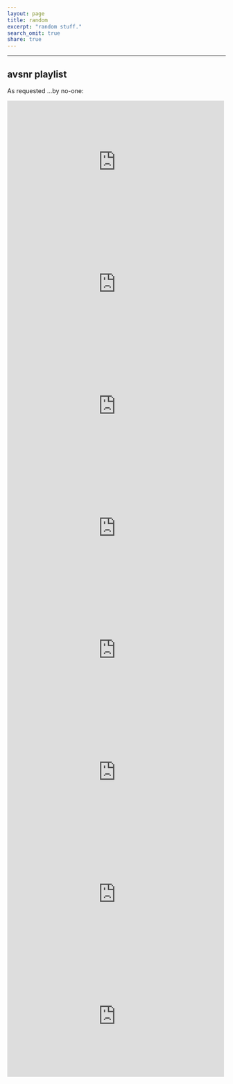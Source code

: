 ```yaml
---
layout: page
title: random
excerpt: "random stuff."
search_omit: true
share: true
---
```



***


## avsnr playlist

As requested ...by no-one:

<iframe src="https://www.youtube.com/embed/_WjeWsiujmU" width="500" height="281" frameborder="0" webkitallowfullscreen mozallowfullscreen allowfullscreen></iframe>

<iframe src="https://www.youtube.com/embed/7655cAA_CTg" width="500" height="281" frameborder="0" webkitallowfullscreen mozallowfullscreen allowfullscreen></iframe>

<iframe src="https://www.youtube.com/embed/LaIWyhSXJ84" width="500" height="281" frameborder="0" webkitallowfullscreen mozallowfullscreen allowfullscreen></iframe>

<iframe src="https://www.youtube.com/embed/H9j8wyORyMQ" width="500" height="281" frameborder="0" webkitallowfullscreen mozallowfullscreen allowfullscreen></iframe>

<iframe src="https://www.youtube.com/embed/51Bpx63wkbA" width="500" height="281" frameborder="0" webkitallowfullscreen mozallowfullscreen allowfullscreen></iframe>

<iframe src="https://www.youtube.com/embed/RikyKv7zp7U" width="500" height="281" frameborder="0" webkitallowfullscreen mozallowfullscreen allowfullscreen></iframe>

<iframe src="https://player.vimeo.com/video/25900254" width="500" height="281" frameborder="0" webkitallowfullscreen mozallowfullscreen allowfullscreen></iframe>

<iframe src="https://www.youtube.com/embed/N_atFMCUJ1o" width="500" height="281" frameborder="0" webkitallowfullscreen mozallowfullscreen allowfullscreen></iframe>
